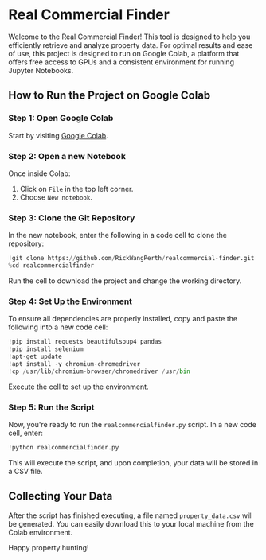 # Real Commercial Finder

Welcome to the Real Commercial Finder! This tool is designed to help you efficiently retrieve and analyze property data. For optimal results and ease of use, this project is designed to run on Google Colab, a platform that offers free access to GPUs and a consistent environment for running Jupyter Notebooks.

## How to Run the Project on Google Colab

### Step 1: Open Google Colab
Start by visiting [Google Colab](https://colab.research.google.com/).

### Step 2: Open a new Notebook
Once inside Colab:
1. Click on `File` in the top left corner.
2. Choose `New notebook`.

### Step 3: Clone the Git Repository
In the new notebook, enter the following in a code cell to clone the repository:

```python
!git clone https://github.com/RickWangPerth/realcommercial-finder.git
%cd realcommercialfinder
```

Run the cell to download the project and change the working directory.

### Step 4: Set Up the Environment

To ensure all dependencies are properly installed, copy and paste the following into a new code cell:

```python
!pip install requests beautifulsoup4 pandas
!pip install selenium
!apt-get update
!apt install -y chromium-chromedriver
!cp /usr/lib/chromium-browser/chromedriver /usr/bin
```

Execute the cell to set up the environment.

### Step 5: Run the Script
Now, you're ready to run the `realcommercialfinder.py` script. In a new code cell, enter:

```python
!python realcommercialfinder.py
```

This will execute the script, and upon completion, your data will be stored in a CSV file.

## Collecting Your Data

After the script has finished executing, a file named `property_data.csv` will be generated. You can easily download this to your local machine from the Colab environment.

Happy property hunting!
